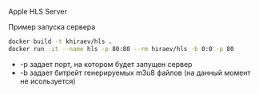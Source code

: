 Apple HLS Server

Пример запуска сервера
```bash
docker build -t khiraev/hls .
docker run -it --name hls -p 80:80 --rm hiraev/hls -b 0:0 -p 80
```

* -p задает порт, на котором будет запущен сервер
* -b задает битрейт генерируемых m3u8 файлов (на данный момент не исользуется)
